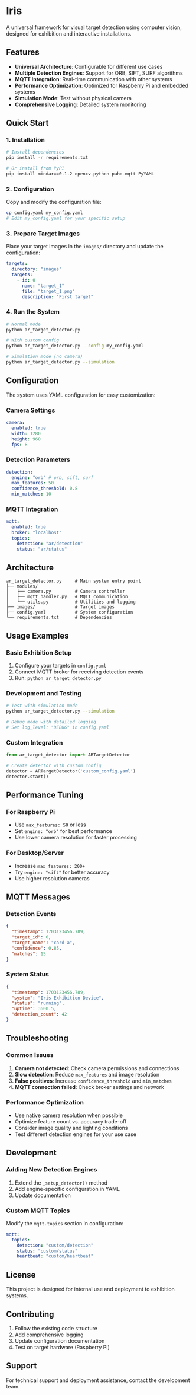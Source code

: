 # Iris

A universal framework for visual target detection using computer vision, designed for exhibition and interactive installations.

## Features

- **Universal Architecture**: Configurable for different use cases
- **Multiple Detection Engines**: Support for ORB, SIFT, SURF algorithms
- **MQTT Integration**: Real-time communication with other systems
- **Performance Optimization**: Optimized for Raspberry Pi and embedded systems
- **Simulation Mode**: Test without physical camera
- **Comprehensive Logging**: Detailed system monitoring

## Quick Start

### 1. Installation

```bash
# Install dependencies
pip install -r requirements.txt

# Or install from PyPI
pip install mindar==0.1.2 opencv-python paho-mqtt PyYAML
```

### 2. Configuration

Copy and modify the configuration file:

```bash
cp config.yaml my_config.yaml
# Edit my_config.yaml for your specific setup
```

### 3. Prepare Target Images

Place your target images in the `images/` directory and update the configuration:

```yaml
targets:
  directory: "images"
  targets:
    - id: 0
      name: "target_1"
      file: "target_1.png"
      description: "First target"
```

### 4. Run the System

```bash
# Normal mode
python ar_target_detector.py

# With custom config
python ar_target_detector.py --config my_config.yaml

# Simulation mode (no camera)
python ar_target_detector.py --simulation
```

## Configuration

The system uses YAML configuration for easy customization:

### Camera Settings

```yaml
camera:
  enabled: true
  width: 1280
  height: 960
  fps: 8
```

### Detection Parameters

```yaml
detection:
  engine: "orb" # orb, sift, surf
  max_features: 50
  confidence_threshold: 0.8
  min_matches: 10
```

### MQTT Integration

```yaml
mqtt:
  enabled: true
  broker: "localhost"
  topics:
    detection: "ar/detection"
    status: "ar/status"
```

## Architecture

```
ar_target_detector.py     # Main system entry point
├── modules/
│   ├── camera.py         # Camera controller
│   ├── mqtt_handler.py   # MQTT communication
│   └── utils.py          # Utilities and logging
├── images/               # Target images
├── config.yaml           # System configuration
└── requirements.txt      # Dependencies
```

## Usage Examples

### Basic Exhibition Setup

1. Configure your targets in `config.yaml`
2. Connect MQTT broker for receiving detection events
3. Run: `python ar_target_detector.py`

### Development and Testing

```bash
# Test with simulation mode
python ar_target_detector.py --simulation

# Debug mode with detailed logging
# Set log_level: "DEBUG" in config.yaml
```

### Custom Integration

```python
from ar_target_detector import ARTargetDetector

# Create detector with custom config
detector = ARTargetDetector('custom_config.yaml')
detector.start()
```

## Performance Tuning

### For Raspberry Pi

- Use `max_features: 50` or less
- Set `engine: "orb"` for best performance
- Use lower camera resolution for faster processing

### For Desktop/Server

- Increase `max_features: 200+`
- Try `engine: "sift"` for better accuracy
- Use higher resolution cameras

## MQTT Messages

### Detection Events

```json
{
  "timestamp": 1703123456.789,
  "target_id": 0,
  "target_name": "card-a",
  "confidence": 0.85,
  "matches": 15
}
```

### System Status

```json
{
  "timestamp": 1703123456.789,
  "system": "Iris Exhibition Device",
  "status": "running",
  "uptime": 3600.5,
  "detection_count": 42
}
```

## Troubleshooting

### Common Issues

1. **Camera not detected**: Check camera permissions and connections
2. **Slow detection**: Reduce `max_features` and image resolution
3. **False positives**: Increase `confidence_threshold` and `min_matches`
4. **MQTT connection failed**: Check broker settings and network

### Performance Optimization

- Use native camera resolution when possible
- Optimize feature count vs. accuracy trade-off
- Consider image quality and lighting conditions
- Test different detection engines for your use case

## Development

### Adding New Detection Engines

1. Extend the `_setup_detector()` method
2. Add engine-specific configuration in YAML
3. Update documentation

### Custom MQTT Topics

Modify the `mqtt.topics` section in configuration:

```yaml
mqtt:
  topics:
    detection: "custom/detection"
    status: "custom/status"
    heartbeat: "custom/heartbeat"
```

## License

This project is designed for internal use and deployment to exhibition systems.

## Contributing

1. Follow the existing code structure
2. Add comprehensive logging
3. Update configuration documentation
4. Test on target hardware (Raspberry Pi)

## Support

For technical support and deployment assistance, contact the development team.
